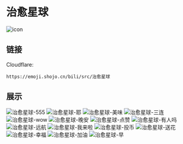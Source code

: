 # 治愈星球
![icon](https://emoji.shojo.cn/bili/src/治愈星球/icon.png)
## 链接
Cloudflare:
```
https://emoji.shojo.cn/bili/src/治愈星球
```
## 展示
![治愈星球-555](https://emoji.shojo.cn/bili/src/治愈星球/治愈星球-555.png)
![治愈星球-耶](https://emoji.shojo.cn/bili/src/治愈星球/治愈星球-耶.png)
![治愈星球-美味](https://emoji.shojo.cn/bili/src/治愈星球/治愈星球-美味.png)
![治愈星球-三连](https://emoji.shojo.cn/bili/src/治愈星球/治愈星球-三连.png)
![治愈星球-wow](https://emoji.shojo.cn/bili/src/治愈星球/治愈星球-wow.png)
![治愈星球-晚安](https://emoji.shojo.cn/bili/src/治愈星球/治愈星球-晚安.png)
![治愈星球-点赞](https://emoji.shojo.cn/bili/src/治愈星球/治愈星球-点赞.png)
![治愈星球-有人吗](https://emoji.shojo.cn/bili/src/治愈星球/治愈星球-有人吗.png)
![治愈星球-远航](https://emoji.shojo.cn/bili/src/治愈星球/治愈星球-远航.png)
![治愈星球-我来啦](https://emoji.shojo.cn/bili/src/治愈星球/治愈星球-我来啦.png)
![治愈星球-投币](https://emoji.shojo.cn/bili/src/治愈星球/治愈星球-投币.png)
![治愈星球-送花](https://emoji.shojo.cn/bili/src/治愈星球/治愈星球-送花.png)
![治愈星球-幸福](https://emoji.shojo.cn/bili/src/治愈星球/治愈星球-幸福.png)
![治愈星球-加油](https://emoji.shojo.cn/bili/src/治愈星球/治愈星球-加油.png)
![治愈星球-早](https://emoji.shojo.cn/bili/src/治愈星球/治愈星球-早.png)
